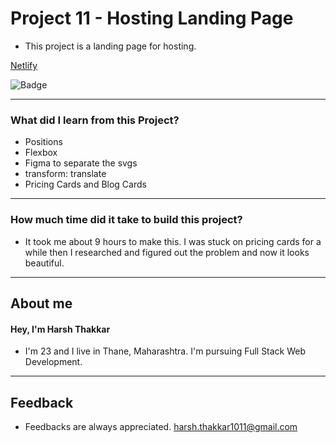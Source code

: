 # **Project 11 - Hosting Landing Page**

- This project is a landing page for hosting. 

[Netlify](https://hosting-landing-page-harshcodes.netlify.app)

![Badge](https://img.shields.io/badge/Netlify-Link-green)

---

### **What did I learn from this Project?**

- Positions
- Flexbox
- Figma to separate the svgs
- transform: translate
- Pricing Cards and Blog Cards

---

### **How much time did it take to build this project?**

- It took me about 9 hours to make this. I was stuck on pricing cards for a while then I researched and figured out the problem and now it looks beautiful.

---

## **About me**

#### **Hey, I'm Harsh Thakkar**

- I'm 23 and I live in Thane, Maharashtra. I'm pursuing Full Stack Web Development.

---

## **Feedback**
- Feedbacks are always appreciated. harsh.thakkar1011@gmail.com